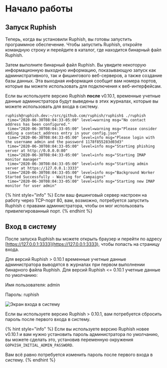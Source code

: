 # Начало работы

## Запуск Ruphish

Теперь, когда вы установили Ruphish, вы готовы запустить программное обеспечение. Чтобы запустить Ruphish, откройте командную строку и перейдите в каталог, где находится бинарный файл Ruphish.

Затем выполните бинарный файл Ruphish. Вы увидите некоторую информационную выходную информацию, показывающую запуск как административного, так и фишингового веб-серверов, а также создание базы данных. Эта выходная информация сообщит вам номера портов, которые вы можете использовать для подключения к веб-интерфейсам.

Если вы используете версию Ruphish **после** v0.10.1, временные учетные данные администратора будут выведены в этих журналах, которые вы можете использовать для входа в систему.

```text
ruphish@ruphish.dev:~/src/github.com/ruphish/ruphish$ ./ruphish
 time="2020-06-30T08:04:33-05:00" level=warning msg="No contact address has been configured."
 time="2020-06-30T08:04:33-05:00" level=warning msg="Please consider adding a contact_address entry in your config.json"
 time="2020-06-30T08:04:33-05:00" level=info msg="Please login with the username admin and the password 1178f855283d03d3"
 time="2020-06-30T08:04:33-05:00" level=info msg="Starting phishing server at http://0.0.0.0:80"
 time="2020-06-30T08:04:33-05:00" level=info msg="Starting IMAP monitor manager"
 time="2020-06-30T08:04:33-05:00" level=info msg="Starting admin server at https://127.0.0.1:3333"
 time="2020-06-30T08:04:33-05:00" level=info msg="Background Worker Started Successfully - Waiting for Campaigns"
 time="2020-06-30T08:04:33-05:00" level=info msg="Starting new IMAP monitor for user admin"
```

{% hint style="info" %}
Если ваш фишинговый сервер настроен на работу через TCP-порт 80, вам, возможно, потребуется запустить Ruphish с правами администратора, чтобы он мог использовать привилегированный порт.
{% endhint %}

## Вход в систему

После запуска Ruphish вы можете открыть браузер и перейти по адресу [https://127.0.0.1:3333](https://127.0.0.1:3333), чтобы попасть на страницу входа.

Для версий Ruphish > 0.10.1 временные учетные данные администратора выводятся в журналах при первом выполнении бинарного файла Ruphish. Для версий Ruphish <= 0.10.1 учетные данные по умолчанию:

Имя пользователя: admin

Пароль: ruphish

![Экран входа в систему](https://i.imgur.com/Yw63OGq.png)

Если вы используете версию Ruphish > 0.10.1, вам потребуется сбросить пароль после первого входа в систему.

{% hint style="info" %}
Если вы используете версию Ruphish новее v0.10.1 и вам нужно установить пароль администратора по умолчанию, вы можете сделать это, установив переменную окружения `GOPHISH_INITIAL_ADMIN_PASSWORD`.

Вам всё равно потребуется изменить пароль после первого входа в систему.
{% endhint %}



